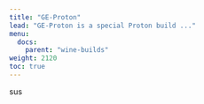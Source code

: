 ```yaml
---
title: "GE-Proton"
lead: "GE-Proton is a special Proton build ..."
menu:
  docs:
    parent: "wine-builds"
weight: 2120
toc: true
---
```


sus
